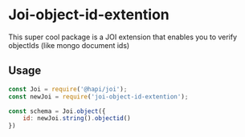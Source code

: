 # Joi-object-id-extention

This super cool package is a JOI extension that enables you to verify objectIds (like mongo document ids)

## Usage

```javascript
const Joi = require('@hapi/joi');
const newJoi = require('joi-object-id-extention');

const schema = Joi.object({
    id: newJoi.string().objectid()
})
```
